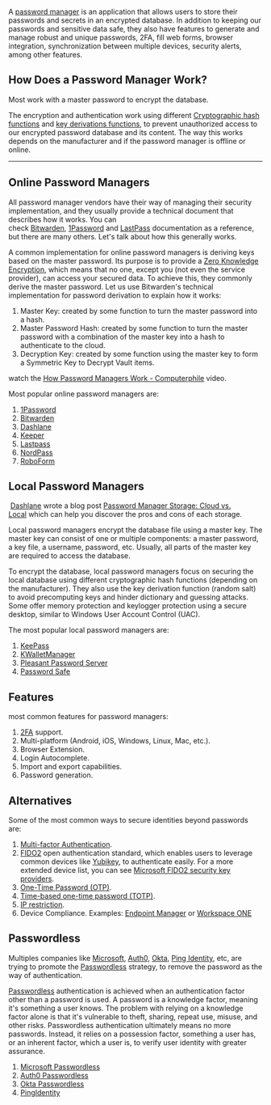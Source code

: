 A [password manager](https://en.wikipedia.org/wiki/Password_manager) is an application that allows users to store their passwords and secrets in an encrypted database. In addition to keeping our passwords and sensitive data safe, they also have features to generate and manage robust and unique passwords, 2FA, fill web forms, browser integration, synchronization between multiple devices, security alerts, among other features.

## How Does a Password Manager Work?

Most work with a master password to encrypt the database.

The encryption and authentication work using different [Cryptographic hash functions](https://en.wikipedia.org/wiki/Cryptographic_hash_function) and [key derivations functions](https://en.wikipedia.org/wiki/Key_derivation_function), to prevent unauthorized access to our encrypted password database and its content. The way this works depends on the manufacturer and if the password manager is offline or online.

---
## Online Password Managers


All password manager vendors have their way of managing their security implementation, and they usually provide a technical document that describes how it works. You can check [Bitwarden](https://bitwarden.com/images/resources/security-white-paper-download.pdf), [1Password](https://1passwordstatic.com/files/security/1password-white-paper.pdf) and [LastPass](https://assets.cdngetgo.com/da/ce/d211c1074dea84e06cad6f2c8b8e/lastpass-technical-whitepaper.pdf) documentation as a reference, but there are many others. Let's talk about how this generally works.

A common implementation for online password managers is deriving keys based on the master password. Its purpose is to provide a [Zero Knowledge Encryption](https://blog.cubbit.io/blog-posts/what-is-zero-knowledge-encryption), which means that no one, except you (not even the service provider), can access your secured data. To achieve this, they commonly derive the master password. Let us use Bitwarden's technical implementation for password derivation to explain how it works:

1. Master Key: created by some function to turn the master password into a hash.
2. Master Password Hash: created by some function to turn the master password with a combination of the master key into a hash to authenticate to the cloud.
3. Decryption Key: created by some function using the master key to form a Symmetric Key to Decrypt Vault items.

watch the [How Password Managers Work - Computerphile](https://www.youtube.com/watch?v=w68BBPDAWr8) video.

Most popular online password managers are:

1. [1Password](https://1password.com/)
2. [Bitwarden](https://bitwarden.com/)
3. [Dashlane](https://www.dashlane.com/)
4. [Keeper](https://www.keepersecurity.com/)
5. [Lastpass](https://www.lastpass.com/)
6. [NordPass](https://nordpass.com/)
7. [RoboForm](https://www.roboform.com/)

## Local Password Managers

 [Dashlane](https://www.dashlane.com/) wrote a blog post [Password Manager Storage: Cloud vs. Local](https://blog.dashlane.com/password-storage-cloud-versus-local/) which can help you discover the pros and cons of each storage.

Local password managers encrypt the database file using a master key. The master key can consist of one or multiple components: a master password, a key file, a username, password, etc. Usually, all parts of the master key are required to access the database.

To encrypt the database, local password managers focus on securing the local database using different cryptographic hash functions (depending on the manufacturer). They also use the key derivation function (random salt) to avoid precomputing keys and hinder dictionary and guessing attacks. Some offer memory protection and keylogger protection using a secure desktop, similar to Windows User Account Control (UAC).

The most popular local password managers are:

1. [KeePass](https://keepass.info/)
2. [KWalletManager](https://apps.kde.org/kwalletmanager5/)
3. [Pleasant Password Server](https://pleasantpasswords.com/)
4. [Password Safe](https://pwsafe.org/)

## Features

most common features for password managers:

1. [2FA](https://authy.com/what-is-2fa/) support.
2. Multi-platform (Android, iOS, Windows, Linux, Mac, etc.).
3. Browser Extension.
4. Login Autocomplete.
5. Import and export capabilities.
6. Password generation.

## Alternatives

Some of the most common ways to secure identities beyond passwords are:

1. [Multi-factor Authentication](https://en.wikipedia.org/wiki/Multi-factor_authentication).
2. [FIDO2](https://fidoalliance.org/fido2/) open authentication standard, which enables users to leverage common devices like [Yubikey](https://www.yubico.com/), to authenticate easily. For a more extended device list, you can see [Microsoft FIDO2 security key providers](https://docs.microsoft.com/en-us/azure/active-directory/authentication/concept-authentication-passwordless#fido2-security-key-providers).
3. [One-Time Password (OTP)](https://en.wikipedia.org/wiki/One-time_password).
4. [Time-based one-time password (TOTP)](https://en.wikipedia.org/wiki/Time-based_one-time_password).
5. [IP restriction](https://news.gandi.net/en/2019/05/using-ip-restriction-to-help-secure-your-account/).
6. Device Compliance. Examples: [Endpoint Manager](https://www.petervanderwoude.nl/post/tag/device-compliance/) or [Workspace ONE](https://www.loginconsultants.com/enabling-the-device-compliance-with-workspace-one-uem-authentication-policy-in-workspace-one-access)

## Passwordless

Multiples companies like [Microsoft](https://www.microsoft.com/en-us), [Auth0](https://auth0.com/), [Okta](https://www.okta.com/), [Ping Identity](https://www.pingidentity.com/en.html), etc, are trying to promote the [Passwordless](https://en.wikipedia.org/wiki/Passwordless_authentication) strategy, to remove the password as the way of authentication.

[Passwordless](https://www.pingidentity.com/en/resources/blog/posts/2021/what-does-passwordless-really-mean.html) authentication is achieved when an authentication factor other than a password is used. A password is a knowledge factor, meaning it's something a user knows. The problem with relying on a knowledge factor alone is that it's vulnerable to theft, sharing, repeat use, misuse, and other risks. Passwordless authentication ultimately means no more passwords. Instead, it relies on a possession factor, something a user has, or an inherent factor, which a user is, to verify user identity with greater assurance.

1. [Microsoft Passwordless](https://www.microsoft.com/en-us/security/business/identity-access-management/passwordless-authentication)
2. [Auth0 Passwordless](https://auth0.com/passwordless)
3. [Okta Passwordless](https://www.okta.com/passwordless-authentication/)
4. [PingIdentity](https://www.pingidentity.com/en/resources/blog/posts/2021/what-does-passwordless-really-mean.html)

